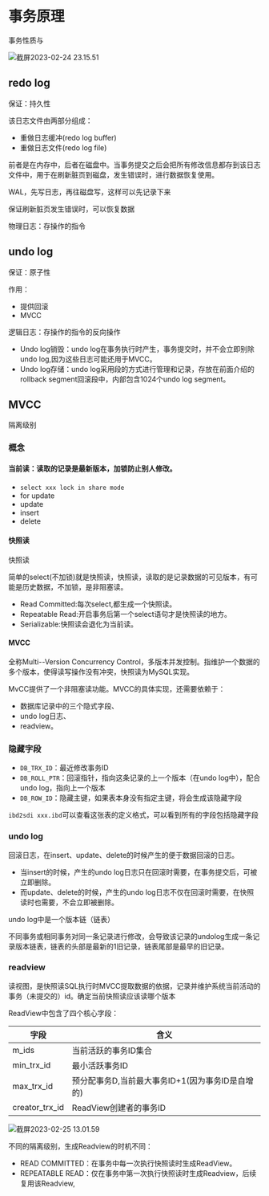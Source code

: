 # 事务原理

事务性质与

![截屏2023-02-24 23.15.51](https://xingqiu-tuchuang-1256524210.cos.ap-shanghai.myqcloud.com/3978/%E6%88%AA%E5%B1%8F2023-02-24%2023.15.51.png)



## redo log

保证：持久性

该日志文件由两部分组成：

- 重做日志缓冲(redo log buffer)
- 重做日志文件(redo log file)

前者是在内存中，后者在磁盘中。当事务提交之后会把所有修改信息都存到该日志文件中，用于在刷新脏页到磁盘，发生错误时，进行数据恢复使用。

WAL，先写日志，再往磁盘写，这样可以先记录下来

保证刷新脏页发生错误时，可以恢复数据



物理日志：存操作的指令



## undo log

保证：原子性

作用：

- 提供回滚
- MVCC



逻辑日志：存操作的指令的反向操作

- Undo log销毁：undo log在事务执行时产生，事务提交时，并不会立即别除undo log,因为这些日志可能还用于MVCC。
- Undo log存储：undo log采用段的方式进行管理和记录，存放在前面介绍的rollback segment回滚段中，内部包含1024个undo log segment。



## MVCC

隔离级别

### 概念

#### 当前读：读取的记录是最新版本，加锁防止别人修改。

- `select xxx lock in share mode`
- for update
- update
- insert
- delete

#### 快照读

快照读

简单的select(不加锁)就是快照读，快照读，读取的是记录数据的可见版本，有可能是历史数据，不加锁，是非阻塞读。

- Read Committed:每次select,都生成一个快照读。
- Repeatable Read:开启事务后第一个select语句才是快照读的地方。
- Serializable:快照读会退化为当前读。

#### MVCC

全称Multi--Version Concurrency Control，多版本并发控制。指维护一个数据的多个版本，使得读写操作没有冲突，快照读为MySQL实现。

MvCC提供了一个非阻塞读功能。MVCC的具体实现，还需要依赖于：

- 数据库记录中的三个隐式字段、
- undo log日志、
- readview。



### 隐藏字段

- `DB_TRX_ID`：最近修改事务ID
- `DB_ROLL_PTR`：回滚指针，指向这条记录的上一个版本（在undo log中），配合undo log，指向上一个版本
- `DB_ROW_ID`：隐藏主键，如果表本身没有指定主键，将会生成该隐藏字段

`ibd2sdi xxx.ibd`可以查看这张表的定义格式，可以看到所有的字段包括隐藏字段



### undo log

回滚日志，在insert、update、delete的时候产生的便于数据回滚的日志。

- 当insert的时候，产生的undo log日志只在回滚时需要，在事务提交后，可被立即删除。
- 而update、delete的时候，产生的undo log日志不仅在回滚时需要，在快照读时也需要，不会立即被删除。



undo log中是一个版本链（链表）

不同事务或相同事务对同一条记录进行修改，会导致该记录的undolog生成一条记录版本链表，链表的头部是最新的1旧记录，链表尾部是最早的旧记录。



### readview

读视图，是快照读SQL执行时MVCC提取数据的依据，记录并维护系统当前活动的事务（未提交的）id。确定当前快照读应该读哪个版本

ReadView中包含了四个核心字段：

| 字段           | 含义                                             |
| -------------- | ------------------------------------------------ |
| m_ids          | 当前活跃的事务ID集合                             |
| min_trx_id     | 最小活跃事务ID                                   |
| max_trx_id     | 预分配事务D,当前最大事务ID+1(因为事务ID是自增的) |
| creator_trx_id | ReadView创建者的事务ID                           |



![截屏2023-02-25 13.01.59](https://xingqiu-tuchuang-1256524210.cos.ap-shanghai.myqcloud.com/3978/%E6%88%AA%E5%B1%8F2023-02-25%2013.01.59.png)



不同的隔离级别，生成Readview的时机不同：

- READ COMMITTED：在事务中每一次执行快照读时生成ReadView。
- REPEATABLE READ：仅在事务中第一次执行快照读时生成Readview，后续复用该Readview,

